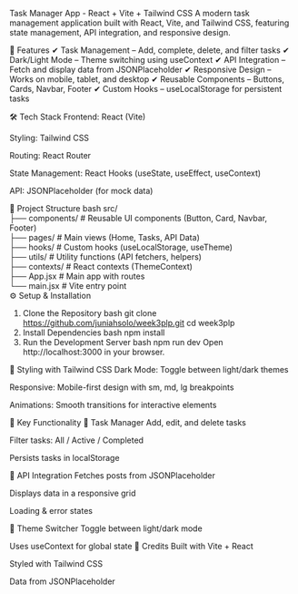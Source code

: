 Task Manager App - React + Vite + Tailwind CSS
A modern task management application built with React, Vite, and Tailwind CSS, featuring state management, API integration, and responsive design.

🚀 Features
✔ Task Management – Add, complete, delete, and filter tasks
✔ Dark/Light Mode – Theme switching using useContext
✔ API Integration – Fetch and display data from JSONPlaceholder
✔ Responsive Design – Works on mobile, tablet, and desktop
✔ Reusable Components – Buttons, Cards, Navbar, Footer
✔ Custom Hooks – useLocalStorage for persistent tasks

🛠️ Tech Stack
Frontend: React (Vite)

Styling: Tailwind CSS

Routing: React Router

State Management: React Hooks (useState, useEffect, useContext)

API: JSONPlaceholder (for mock data)

📂 Project Structure
bash
src/  
├── components/      # Reusable UI components (Button, Card, Navbar, Footer)  
├── pages/           # Main views (Home, Tasks, API Data)  
├── hooks/           # Custom hooks (useLocalStorage, useTheme)  
├── utils/           # Utility functions (API fetchers, helpers)  
├── contexts/        # React contexts (ThemeContext)  
├── App.jsx          # Main app with routes  
└── main.jsx         # Vite entry point  
⚙️ Setup & Installation
1. Clone the Repository
bash
git clone https://github.com/juniahsolo/week3plp.git
cd week3plp
2. Install Dependencies
bash
npm install
3. Run the Development Server
bash
npm run dev
Open http://localhost:3000 in your browser.

🎨 Styling with Tailwind CSS
Dark Mode: Toggle between light/dark themes

Responsive: Mobile-first design with sm, md, lg breakpoints

Animations: Smooth transitions for interactive elements

📌 Key Functionality
🔹 Task Manager
Add, edit, and delete tasks

Filter tasks: All / Active / Completed

Persists tasks in localStorage

🔹 API Integration
Fetches posts from JSONPlaceholder

Displays data in a responsive grid

Loading & error states

🔹 Theme Switcher
Toggle between light/dark mode

Uses useContext for global state
🙌 Credits
Built with Vite + React

Styled with Tailwind CSS

Data from JSONPlaceholder


